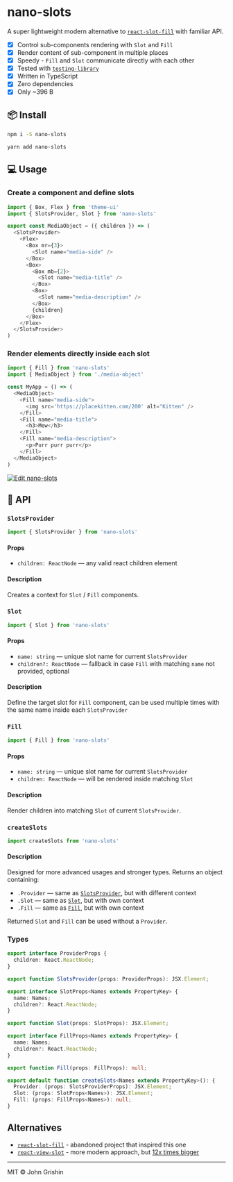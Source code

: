 # nano-slots

A super lightweight modern alternative to [`react-slot-fill`](https://github.com/camwest/react-slot-fill) with familiar API.

- [x] Control sub-components rendering with `Slot` and `Fill`
- [x] Render content of sub-component in multiple places
- [x] Speedy - `Fill` and `Slot` communicate directly with each other
- [x] Tested with [`testing-library`](https://testing-library.com)
- [x] Written in TypeScript
- [x] Zero dependencies
- [x] Only ~396 B

## 📦 Install

```sh
npm i -S nano-slots
```

```sh
yarn add nano-slots
```

## 💻 Usage

### Create a component and define slots

```js
import { Box, Flex } from 'theme-ui'
import { SlotsProvider, Slot } from 'nano-slots'

export const MediaObject = ({ children }) => (
  <SlotsProvider>
    <Flex>
      <Box mr={3}>
        <Slot name="media-side" />
      </Box>
      <Box>
        <Box mb={2}>
          <Slot name="media-title" />
        </Box>
        <Box>
          <Slot name="media-description" />
        </Box>
        {children}
      </Box>
    </Flex>
  </SlotsProvider>
)
```

### Render elements directly inside each slot

```js
import { Fill } from 'nano-slots'
import { MediaObject } from './media-object'

const MyApp = () => (
  <MediaObject>
    <Fill name="media-side">
      <img src='https://placekitten.com/200' alt="Kitten" />
    </Fill>
    <Fill name="media-title">
      <h3>Mew</h3>
    </Fill>
    <Fill name="media-description">
      <p>Purr purr purr</p>
    </Fill>
  </MediaObject>
)
```

[![Edit nano-slots](https://codesandbox.io/static/img/play-codesandbox.svg)](https://codesandbox.io/s/nano-slots-s0y0t?fontsize=14&hidenavigation=1&theme=dark)

## 📖 API

### `SlotsProvider`

```js
import { SlotsProvider } from 'nano-slots'
```

#### Props

- `children: ReactNode` — any valid react children element

#### Description

Creates a context for `Slot` / `Fill` components.

### `Slot`

```js
import { Slot } from 'nano-slots'
```

#### Props

- `name: string` — unique slot name for current `SlotsProvider`
- `children?: ReactNode` — fallback in case `Fill` with matching `name` not provided, optional

#### Description

Define the target slot for `Fill` component, can be used multiple times with the same name inside each `SlotsProvider`

### `Fill`

```js
import { Fill } from 'nano-slots'
```

#### Props

- `name: string` — unique slot name for current `SlotsProvider`
- `children: ReactNode` — will be rendered inside matching `Slot`

#### Description

Render children into matching `Slot` of current `SlotsProvider`.


### `createSlots`

```js
import createSlots from 'nano-slots'
```

#### Description

Designed for more advanced usages and stronger types.
Returns an object containing:

- `.Provider` — same as [`SlotsProvider`](#SlotsProvider), but with different context
- `.Slot` — same as [`Slot`](#Slot), but with own context
- `.Fill` — same as [`Fill`](#Fill), but with own context

Returned `Slot` and `Fill` can be used without a `Provider`.

### Types

```ts
export interface ProviderProps {
  children: React.ReactNode;
}

export function SlotsProvider(props: ProviderProps): JSX.Element;

export interface SlotProps<Names extends PropertyKey> {
  name: Names;
  children?: React.ReactNode;
}

export function Slot(props: SlotProps): JSX.Element;

export interface FillProps<Names extends PropertyKey> {
  name: Names;
  children?: React.ReactNode;
}

export function Fill(props: FillProps): null;

export default function createSlots<Names extends PropertyKey>(): {
  Provider: (props: SlotsProviderProps): JSX.Element;
  Slot: (props: SlotProps<Names>): JSX.Element;
  Fill: (props: FillProps<Names>): null;
}
```

## Alternatives

- [`react-slot-fill`](https://github.com/camwest/react-slot-fill) - abandoned project that inspired this one
- [`react-view-slot`](https://github.com/robik/react-view-slot) - more modern approach, but [12x times bigger](https://bundlephobia.com/result?p=react-view-slot@1.0.1)

---
MIT © John Grishin
